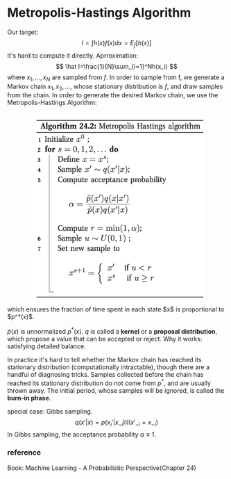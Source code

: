 # Metropolis-Hastings Algorithm

Our target:
$$
I=\int h(x)f(x)\mathrm{d}x=E_f[h(x)]
$$
It's hard to compute it directly. Aprroximation:
$$
\hat I=\frac{1}{N}\sum_{i=1}^Nh(x_i)
$$
where $x_1,\dots,x_N$ are sampled from $f$.
In order to sample from f, we generate a Markov chain $x_1,x_2,\dots$, whose stationary distribution is $f$, and draw samples from the chain.
In order to generate the desired Markov chain, we use the Metropolis-Hastings Algorithm:
<div align="center">
<img src="resources/mh-alg.png" width="400">
</div>
which ensures the fraction of time spent in each state $x$ is proportional to $p^*(x)$. 

$\widetilde p(x)$ is unnormalized $p^*(x)$. $q$ is called a **kernel** or a **proposal distribution**, which propose a value that can be accepted or reject.
Why it works: satisfying detailed balance.

In practice it's hard to tell whether the Markov chain has reached its stationary distribution (computationally intractable), though there are a handful of diagnosing tricks. Samples collected before the chain has reached its stationary distribution do not come from $p^*$, and are usually thrown away. The initial period, whose samples will be ignored, is called the **burn-in phase**.

special case: Gibbs sampling.
$$
q(x'|x)=p(x_i'|x_{-i})\mathrm{II}(x'_{-i}=x_{-i})
$$
In Gibbs sampling, the acceptance probability $\alpha\equiv1$.

### reference
Book: Machine Learning - A Probabilistic Perspective(Chapter 24)

